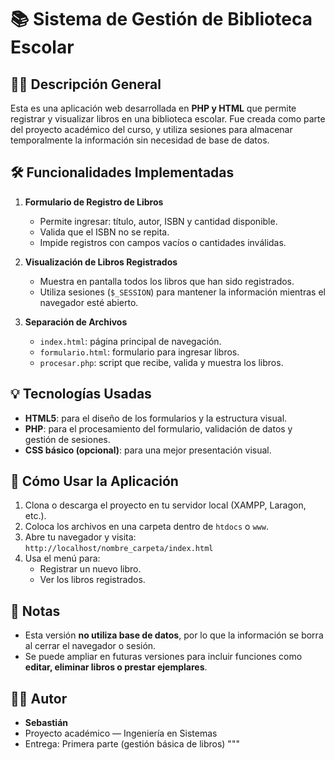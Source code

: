 # 📚 Sistema de Gestión de Biblioteca Escolar

## 🧑‍💻 Descripción General

Esta es una aplicación web desarrollada en **PHP y HTML** que permite registrar y visualizar libros en una biblioteca escolar. Fue creada como parte del proyecto académico del curso, y utiliza sesiones para almacenar temporalmente la información sin necesidad de base de datos.

## 🛠️ Funcionalidades Implementadas

1. **Formulario de Registro de Libros**
   - Permite ingresar: título, autor, ISBN y cantidad disponible.
   - Valida que el ISBN no se repita.
   - Impide registros con campos vacíos o cantidades inválidas.

2. **Visualización de Libros Registrados**
   - Muestra en pantalla todos los libros que han sido registrados.
   - Utiliza sesiones (`$_SESSION`) para mantener la información mientras el navegador esté abierto.

3. **Separación de Archivos**
   - `index.html`: página principal de navegación.
   - `formulario.html`: formulario para ingresar libros.
   - `procesar.php`: script que recibe, valida y muestra los libros.

## 💡 Tecnologías Usadas

- **HTML5**: para el diseño de los formularios y la estructura visual.
- **PHP**: para el procesamiento del formulario, validación de datos y gestión de sesiones.
- **CSS básico (opcional)**: para una mejor presentación visual.

## 🚀 Cómo Usar la Aplicación

1. Clona o descarga el proyecto en tu servidor local (XAMPP, Laragon, etc.).
2. Coloca los archivos en una carpeta dentro de `htdocs` o `www`.
3. Abre tu navegador y visita:  
   `http://localhost/nombre_carpeta/index.html`
4. Usa el menú para:
   - Registrar un nuevo libro.
   - Ver los libros registrados.

## 📌 Notas

- Esta versión **no utiliza base de datos**, por lo que la información se borra al cerrar el navegador o sesión.
- Se puede ampliar en futuras versiones para incluir funciones como **editar, eliminar libros o prestar ejemplares**.

## 👨‍🎓 Autor

- **Sebastián**  
- Proyecto académico — Ingeniería en Sistemas  
- Entrega: Primera parte (gestión básica de libros)
"""
